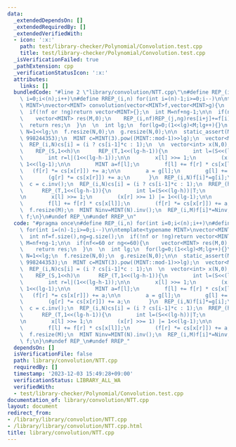 ```yaml
---
data:
  _extendedDependsOn: []
  _extendedRequiredBy: []
  _extendedVerifiedWith:
  - icon: ':x:'
    path: test/library-checker/Polynomial/Convolution.test.cpp
    title: test/library-checker/Polynomial/Convolution.test.cpp
  _isVerificationFailed: true
  _pathExtension: cpp
  _verificationStatusIcon: ':x:'
  attributes:
    links: []
  bundledCode: "#line 2 \"library/convolution/NTT.cpp\"\n#define REP_(i,n) for(int\
    \ i=0;i<(n);i++)\n#define RREP_(i,n) for(int i=(n)-1;i>=0;i--)\n\ntemplate<typename\
    \ MINT>\nvector<MINT> convolution(vector<MINT>f,vector<MINT>g){\n  int nf=f.size(),ng=g.size();\n\
    \  if(!nf or !ng)return vector<MINT>{};\n  int M=nf+ng-1;\n\n  if(nf<=60 or ng<=60){\n\
    \    vector<MINT> res(M,0);\n    REP_(i,nf)REP_(j,ng)res[i+j]+=f[i]*g[j];\n  \
    \  return res;\n  }\n  \n  int lg;\n  for(lg=0;(1<<lg)<M;lg++){}\n  const int\
    \ N=1<<lg;\n  f.resize(N,0);\n  g.resize(N,0);\n\n  static_assert(MINT::mod ==\
    \ 998244353);\n  MINT c=MINT(3).pow((MINT::mod-1)>>lg);\n  vector<MINT> cs(N);\n\
    \  REP_(i,N)cs[i] = (i ? cs[i-1]*c : 1);\n  \n  vector<int> x(N,0);\n  REP_(h,lg)\n\
    \    REP_(S,1<<h)\n      REP_(T,1<<(lg-h-1)){\n        int l=(S<<(lg-h))|T;\n\
    \        int r=l|(1<<(lg-h-1));\n\n        x[l] >>= 1;\n        (x[r] >>= 1) |=\
    \ 1<<(lg-1);\n\n        MINT a=f[l];\n        f[l] += f[r] * cs[x[l]];\n     \
    \   (f[r] *= cs[x[r]]) += a;\n\n        a = g[l];\n        g[l] += g[r] * cs[x[l]];\n\
    \        (g[r] *= cs[x[r]]) += a;\n      }\n  REP_(i,N)f[i]*=g[i];\n\n  fill(x.begin(),x.end(),0);\n\
    \  c = c.inv();\n  REP_(i,N)cs[i] = (i ? cs[i-1]*c : 1);\n  RREP_(h,lg)\n    REP_(S,1<<h)\n\
    \      REP_(T,1<<(lg-h-1)){\n        int l=(S<<(lg-h))|T;\n        int r=l|(1<<(lg-h-1));\n\
    \n        x[l] >>= 1;\n        (x[r] >>= 1) |= 1<<(lg-1);\n\n        MINT a=f[l];\n\
    \        f[l] += f[r] * cs[x[l]];\n        (f[r] *= cs[x[r]]) += a;\n      }\n\
    \  f.resize(M);\n  MINT Ninv=MINT(N).inv();\n  REP_(i,M)f[i]*=Ninv;\n  return\
    \ f;\n}\n#undef REP_\n#undef RREP_\n"
  code: "#pragma once\n#define REP_(i,n) for(int i=0;i<(n);i++)\n#define RREP_(i,n)\
    \ for(int i=(n)-1;i>=0;i--)\n\ntemplate<typename MINT>\nvector<MINT> convolution(vector<MINT>f,vector<MINT>g){\n\
    \  int nf=f.size(),ng=g.size();\n  if(!nf or !ng)return vector<MINT>{};\n  int\
    \ M=nf+ng-1;\n\n  if(nf<=60 or ng<=60){\n    vector<MINT> res(M,0);\n    REP_(i,nf)REP_(j,ng)res[i+j]+=f[i]*g[j];\n\
    \    return res;\n  }\n  \n  int lg;\n  for(lg=0;(1<<lg)<M;lg++){}\n  const int\
    \ N=1<<lg;\n  f.resize(N,0);\n  g.resize(N,0);\n\n  static_assert(MINT::mod ==\
    \ 998244353);\n  MINT c=MINT(3).pow((MINT::mod-1)>>lg);\n  vector<MINT> cs(N);\n\
    \  REP_(i,N)cs[i] = (i ? cs[i-1]*c : 1);\n  \n  vector<int> x(N,0);\n  REP_(h,lg)\n\
    \    REP_(S,1<<h)\n      REP_(T,1<<(lg-h-1)){\n        int l=(S<<(lg-h))|T;\n\
    \        int r=l|(1<<(lg-h-1));\n\n        x[l] >>= 1;\n        (x[r] >>= 1) |=\
    \ 1<<(lg-1);\n\n        MINT a=f[l];\n        f[l] += f[r] * cs[x[l]];\n     \
    \   (f[r] *= cs[x[r]]) += a;\n\n        a = g[l];\n        g[l] += g[r] * cs[x[l]];\n\
    \        (g[r] *= cs[x[r]]) += a;\n      }\n  REP_(i,N)f[i]*=g[i];\n\n  fill(x.begin(),x.end(),0);\n\
    \  c = c.inv();\n  REP_(i,N)cs[i] = (i ? cs[i-1]*c : 1);\n  RREP_(h,lg)\n    REP_(S,1<<h)\n\
    \      REP_(T,1<<(lg-h-1)){\n        int l=(S<<(lg-h))|T;\n        int r=l|(1<<(lg-h-1));\n\
    \n        x[l] >>= 1;\n        (x[r] >>= 1) |= 1<<(lg-1);\n\n        MINT a=f[l];\n\
    \        f[l] += f[r] * cs[x[l]];\n        (f[r] *= cs[x[r]]) += a;\n      }\n\
    \  f.resize(M);\n  MINT Ninv=MINT(N).inv();\n  REP_(i,M)f[i]*=Ninv;\n  return\
    \ f;\n}\n#undef REP_\n#undef RREP_"
  dependsOn: []
  isVerificationFile: false
  path: library/convolution/NTT.cpp
  requiredBy: []
  timestamp: '2023-12-03 15:49:28+09:00'
  verificationStatus: LIBRARY_ALL_WA
  verifiedWith:
  - test/library-checker/Polynomial/Convolution.test.cpp
documentation_of: library/convolution/NTT.cpp
layout: document
redirect_from:
- /library/library/convolution/NTT.cpp
- /library/library/convolution/NTT.cpp.html
title: library/convolution/NTT.cpp
---
```

